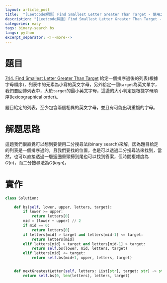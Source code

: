 ```yaml
---
layout: article_post
title:  "[Leetcode解題] Find Smallest Letter Greater Than Target - 使用二分搜尋法"
description: "[Leetcode解題] Find Smallest Letter Greater Than Target - 使用二分搜尋法"
categories: easy
tags: binary-search bs
langs: python
excerpt_separator: <!--more-->
---
```


# 題目
[744. Find Smallest Letter Greater Than Target](https://leetcode.com/problems/find-smallest-letter-greater-than-target)
給定一個排序過後的列表(根據字母順序)，列表中的元素為小寫的英文字母，另外給定一個`target`為英文單字，我們要回傳列表中，大於`target`的最小英文字母，這邊的大小判定是根據字母順序(lexicographical order)。

題目給定的列表，至少包含兩個相異的英文字母，並且有可能出現重複的字母。

<!--more-->

# 解題思路

這題我們很直覺可以想到要使用二分搜尋法(binary search)來解，因為題目給定的列表是一個排序過的，且我們要找的位置，也是可以透過二分搜尋法來找到，當然，也可以直接透過一層迴圈重頭掃到尾也可以找到答案，但時間複雜度為$O(n)$，而二分搜尋法為$O(logn)$。

# 實作
```python
class Solution:

    def bs(self, lower, upper, letters, target):
        if lower >= upper:
            return letters[0]
        mid = (lower + upper) // 2
        if mid == 0:
            return letters[0]
        if letters[mid] > target and letters[mid-1] <= target:
            return letters[mid]
        elif letters[mid] > target and letters[mid-1] > target:
            return self.bs(lower, mid, letters, target)
        elif letters[mid] <= target:
            return self.bs(mid+1, upper, letters, target)


    def nextGreatestLetter(self, letters: List[str], target: str) -> str:
        return self.bs(0, len(letters), letters, target)
```